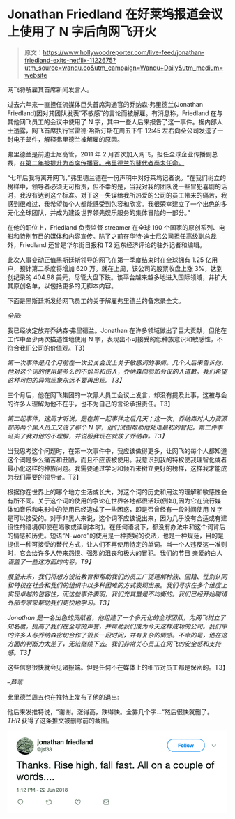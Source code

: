 # Jonathan Friedland 在好莱坞报道会议上使用了 N 字后向网飞开火

> 原文：<https://www.hollywoodreporter.com/live-feed/jonathan-friedland-exits-netflix-1122675?utm_source=wanqu.co&utm_campaign=Wanqu+Daily&utm_medium=website>

网飞将解雇其首席新闻发言人。

过去六年来一直担任流媒体巨头首席沟通官的乔纳森·弗里德兰(Jonathan Friedland)因对其团队发表“不敏感”的言论而被解雇。有消息称，Friedland 在与其他网飞员工的会议中使用了 N 字，其中一些人后来报告了这一事件。据内部人士透露，网飞首席执行官雷德·哈斯汀斯在周五下午 12:45 左右向全公司发送了一封电子邮件，解释弗里德兰被解雇的原因。

弗里德兰是前迪士尼高管，2011 年 2 月首次加入网飞，担任全球企业传播副总裁，[在第二年被提升为首席传播官。弗里德兰的替代者尚未任命。](https://www.hollywoodreporter.com/news/netflix-replaces-chief-marketing-officer-283672)

“七年后我将离开网飞，”弗里德兰德在一份声明中对好莱坞记者说。“在我们树立的榜样中，领导者必须无可指责，但不幸的是，当我对我的团队说一些冒犯喜剧的话时，我没有达到这个标准。对于这一失误给我所热爱的公司的员工带来的痛苦，我感到很难过，我希望每个人都能感受到包容和欣赏。我很荣幸建立了一个出色的多元化全球团队，并成为建设世界领先娱乐服务的集体冒险的一部分。”

在他的职位上，Friedland 负责监督 streamer 在全球 190 个国家的原创系列、电影和特别节目的媒体和内容宣传。除了之前在华特·迪士尼公司担任高级副总裁外，Friedland 还曾是华尔街日报和 T2 远东经济评论的驻外记者和编辑。

此次人事变动正值黑斯廷斯领导的网飞在第一季度结束时在全球拥有 1.25 亿用户，预计第二季度将增加 620 万。就在上周，该公司的股票收盘上涨 3%，达到创纪录的 404.98 美元，尽管大盘下跌。该平台越来越多地进入国际领域，并扩大其原创名单，以包括更多的无脚本内容。

下面是黑斯廷斯发给网飞员工的关于解雇弗里德兰的备忘录全文。

*全部:*

我已经决定放弃乔纳森·弗里德兰。Jonathan 在许多领域做出了巨大贡献，但他在工作中至少两次描述性地使用 N 字，表现出不可接受的低种族意识和敏感性，不符合我们公司的价值观。T3】

*第一次事件是几个月前在一次公关会议上关于敏感词的事情。几个人后来告诉他，他对这个词的使用是多么的不恰当和伤人，乔纳森向参加会议的人道歉。我们希望这种可怕的异常现象永远不要再出现。T3】*

三个月后，他在网飞集团的一次黑人员工会议上发言，却没有提及此事，这被与会的许多人理解为他不在乎，也不为自己的言论承担责任。T3】

*第二起事件，这周才听说，是在第一起事件之后几天；这一次，乔纳森对人力资源部的两个黑人员工又说了那个 N 字，他们试图帮助他处理最初的冒犯。第二件事证实了我对他的不理解，并说服我现在就放了乔纳森。T3】*

当我思考这个问题时，在第一次事件中，我应该做得更多，让网飞的每个人都知道这个词是多么痛苦和丑陋，而且不应该被使用。我意识到我的特权使我理智化或者最小化这样的种族问题。我需要通过学习和倾听来树立更好的榜样，这样我才能成为我们需要的领导者。T3】

根据你在世界上的哪个地方生活或长大，对这个词的历史和用法的理解和敏感性会有所不同。关于这个词的使用的争论在世界各地都很活跃(例如),因为它在流行媒体如音乐和电影中的使用已经造成了一些困惑，即是否曾经有一段时间使用 N 字是可以接受的。对于非黑人来说，这个词不应该说出来，因为几乎没有合适或有建设性的语境(即使在唱歌或读剧本时)。在任何语境下，都没有办法中和这个词背后的情感和历史。短语“N-word”的使用是一种委婉的说法，也是一种规范，目的是提供一种可接受的替代方式，让人们不再使用特定的单词。当一个人违反这一准则时，它会给许多人带来怨恨、强烈的沮丧和极大的冒犯。我们的节目 亲爱的白人 *涵盖了一些这方面的内容。T9】*

*展望未来，我们将想方设法教育和帮助我们的员工广泛理解种族、国籍、性别认同和特权在社会和我们的组织中以多种困难的方式表现出来。我们寻求在多个维度上实现卓越的包容性，而这些事件表明，我们充其量是不均衡的。我们已经开始聘请外部专家来帮助我们更快地学习。T3】*

*Jonathan 是一名出色的贡献者，他组建了一个多元化的全球团队，为网飞树立了知名度，提高了我们在全球的声誉，并帮助我们成为今天这样成功的公司。我们中的许多人与乔纳森密切合作了很长一段时间，并有复杂的情感。不幸的是，他在这方面的判断力太差了，无法继续下去。我们非常关心员工在网飞的安全感和支持感。T3】*

这些信息很快就会见诸报端。但是任何不在媒体上的细节对员工都是保密的。T3】

*–芦苇*

弗里德兰周五也在推特上发布了他的退出:

他后来发推特说，“谢谢。涨得高，跌得快。全靠几个字…“然后很快就删了。 *THR* 获得了这条推文被删除前的截图。

![](img/961d515ca230318f12a5bb732820e9d7.png)